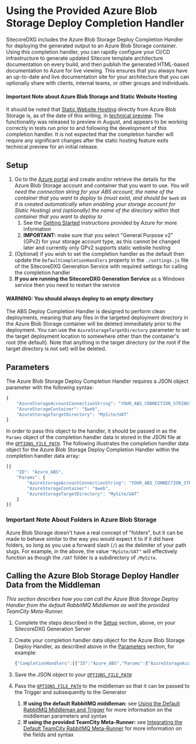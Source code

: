 # Using the Provided Azure Blob Storage Deploy Completion Handler

SitecoreDXG includes the Azure Blob Storage Deploy Completion Handler for deploying the generated output to an Azure Blob Storage container. Using this completion handler, you can rapidly configure your CI/CD infrastructure to generate updated Sitecore template architecture documentation on every build, and then publish the generated HTML-based documentation to Azure for live viewing. This ensures that you always have an up-to-date and live documentation site for your architecture that you can optionally share with clients, internal teams, or other groups and individuals.

#### Important Note about Azure Blob Storage and Static Website Hosting

It should be noted that [Static Website Hosting](https://azure.microsoft.com/en-us/blog/azure-storage-static-web-hosting-public-preview/) directly from Azure Blob Storage is, as of the date of this writing, in [technical preview](https://azure.microsoft.com/en-us/blog/azure-storage-static-web-hosting-public-preview/). The functionality was released to preview in August, and appears to be working correctly in tests run prior to and following the development of this completion handler. It is not expected that the completion handler will require any significant changes after the static hosting feature exits technical preview for an initial release.

## Setup

1. Go to the [Azure portal](https://portal.azure.com) and create and/or retrieve the details for the Azure Blob Storage account and container that you want to use. _You will need the connection string for your ABS account, the name of the container that you want to deploy to \(must exist, and should be_ `$web` _as it is created automatically when enabling your storage account for Static Hosting\) and \(optionally\) the name of the directory within that container that you want to deploy to_
   1. See the [Getting Started](https://azure.microsoft.com/en-us/blog/azure-storage-static-web-hosting-public-preview/) instructions provided by Azure for more information
   2. **IMPORTANT:** make sure that you select "General Purpose v2" \(GPv2\) for your storage account type, as this cannot be changed later and currently only GPv2 supports static website hosting
2. \(Optional\) if you wish to set the completion handler as the default then update the `DefaultCompletionHandlers` property in the `./settings.js` file of the SitecoreDXG Generation Service with required settings for calling the completion handler
3. **If you are running the SitecoreDXG Generation Service** as a Windows service then you need to restart the service

#### WARNING: You should always deploy to an empty directory

The ABS Deploy Completion Handler is designed to perform clean deployments, meaning that any files in the targeted deployment directory in the Azure Blob Storage container will be deleted immediately prior to the deployment. You can use the `AzureStorageTargetDirectory` parameter to set the target deployment location to somewhere other than the container's root \(the default\). Note that anything in the target directory \(or the root if the target directory is not set\) will be deleted.

## Parameters

The Azure Blob Storage Deploy Completion Handler requires a JSON object parameter with the following syntax:

```javascript
{
    "AzureStorageAccountConnectionString": "YOUR_ABS_CONNECTION_STRING",
    "AzureStorageContainer": "$web",
    "AzureStorageTargetDirectory": "MySite/UAT"
}
```

In order to pass this object to the handler, it should be passed in as the `Params` object of the completion handler data in stored in the JSON file at the [`OPTIONS_FILE_PATH`](./). The following illustrates the completion handler data object for the Azure Blob Storage Deploy Completion Handler within the completion handler data array:

```javascript
[{
    "ID": "Azure_ABS",
    "Params": {
        "AzureStorageAccountConnectionString": "YOUR_ABS_CONNECTION_STRING",
        "AzureStorageContainer": "$web",
        "AzureStorageTargetDirectory": "MySite/UAT"
    }
}]
```

### Important Note About Folders in Azure Blob Storage

Azure Blob Storage doesn't have a real concept of "folders", but it can be made to behave similar to the way you would expect it to if it did have folders, so long as you use a forward slash \(`/`\) as the delimiter of your path slugs. For example, in the above, the value `"MySite/UAT"` will effectively function as though the `/UAT` folder is a subdirectory of `/MySite`.

## Calling the Azure Blob Storage Deploy Handler Data from the Middleman

_This section describes how you can call the Azure Blob Storage Deploy Handler from the default RabbitMQ Middleman as well the provided TeamCity Meta-Runner._

1. Complete the steps described in the [Setup](using-the-provided-azure-blob-storage-deploy-completion-handler.md#setup) section, above, on your SitecoreDXG Generation Server
2. Create your completion handler data object for the Azure Blob Storage Deploy Handler, as described above in the [Parameters](using-the-provided-azure-blob-storage-deploy-completion-handler.md#parameters) section, for example:

   ```javascript
   {"CompletionHandlers":[{"ID":"Azure_ABS","Params":{"AzureStorageAccountConnectionString":"DefaultEndpointsProtocol=https;AccountName=sitecoredxg;AccountKey=MY_ACCOUNT_KEY;EndpointSuffix=core.windows.net","AzureStorageContainer":"$web","AzureStorageTargetDirectory":"MySite/UAT"}}]}
   ```

3. Save the JSON object to your [`OPTIONS_FILE_PATH`](using-the-default-rabbitmq-middleman-and-trigger/) 
4. Pass the [`OPTIONS_FILE_PATH`](using-the-default-rabbitmq-middleman-and-trigger/) to the middleman so that it can be passed to the Trigger and subsequently to the Generator  
   1. **If using the default RabbitMQ middleman:** see [Using the Default RabbitMQ Middleman and Trigger](using-the-default-rabbitmq-middleman-and-trigger/) for more information on the middleman parameters and syntax
   2. **If using the provided TeamCity Meta-Runner:** see [Integrating the Default TeamCity RabbitMQ Meta-Runner](../../how-to/cicd/integrating-the-default-teamcity-rabbitmq-meta-runner.md) for more information on the fields and syntax

